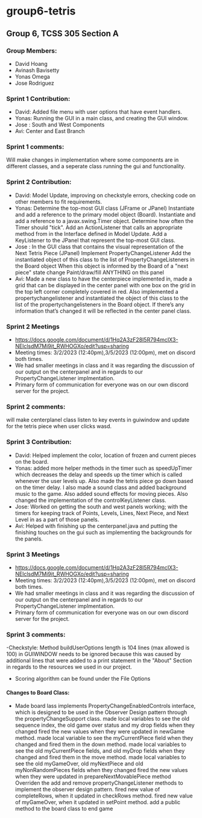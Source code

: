 # group6-tetris

## Group 6, TCSS 305 Section A

### Group Members:

- David Hoang
- Avinash Bavisetty
- Yonas Omega
- Jose Rodriguez

### Sprint 1 Contribution:

- David: Added file menu with user options that have event handlers.
- Yonas: Running the GUI in a main class, and creating the GUI window.
- Jose : South and West Components
- Avi: Center and East Branch


### Sprint 1 comments:
Will make changes in implementation where some components are in different classes, and a seperate class running the gui and functionality.

### Sprint 2 Contribution:

- David: Model Update, improving on  checkstyle errors, checking code on other members to fit requirements.
- Yonas: Determine the top-most GUI class (JFrame or JPanel) Instantiate and add a reference to the primary model object (Board). Instantiate and add a reference to a javax.swing.Timer object. Determine how often the Timer should "tick". Add an ActionListener that calls an appropriate method from in the Interface defined in Model Update. Add a KeyListener to the JPanel that represent the top-most GUI class.
- Jose :  In the GUI class that contains the visual representation of the Next Tetris Piece (JPanel)
Implement PropertyChangeListener
Add the instantiated object of this class to the list of PropertyChangeListeners in the Board object
When this object is informed by the Board of a "next piece" state change
Paint/draw/fill ANYTHING on this panel
- Avi: Made a new class to have the centerpiece implemented in, made a grid that can be displayed in the center panel with one box on the grid in the top left corner completely covered in red. Also implemented a propertychangelistener and instantiated the object of this class to the list of the propertychangelisteners in the Board object. If there’s any information that’s changed it will be reflected in the center panel class.

### Sprint 2 Meetings 
- https://docs.google.com/document/d/1Hq2A3zF28I5R794mcIX3-NElclsdM7Mi9it_RWHOGXo/edit?usp=sharing
- Meeting times: 3/2/2023 (12:40pm),3/5/2023 (12:00pm), met on discord both times.
- We had smaller meetings in class and it was regarding the discussion of our output on the centerpanel and in regards to our PropertyChangeListener implmentation.
- Primary form of communication for everyone was on our own discord server for the project.


### Sprint 2 comments:
will make centerplanel class listen to key events in guiwindow and update for the tetris piece when user clicks wasd.

### Sprint 3 Contribution:

- David:  Helped implement the color, location of frozen and current pieces on the board.
- Yonas: added more helper methods in the timer such as speedUpTimer which decreases the delay and speeds up the timer which is called whenever the user levels up. Also made the tetris piece go down based on the timer delay. I also made a sound class and added background music to the game. Also added sound effects for moving pieces. Also changed the implementation of the controlKeyListener class.
- Jose: Worked on getting the south and west panels working; with the timers for keeping track of Points, Levels, Lines, Next Piece, and Next Level in as a  part of those panels.
- Avi: Helped with finishing up the centerpanel.java and putting the finishing touches on the gui such as implementing the backgrounds for the panels.

### Sprint 3 Meetings 
- https://docs.google.com/document/d/1Hq2A3zF28I5R794mcIX3-NElclsdM7Mi9it_RWHOGXo/edit?usp=sharing
- Meeting times: 3/2/2023 (12:40pm),3/5/2023 (12:00pm), met on discord both times.
- We had smaller meetings in class and it was regarding the discussion of our output on the centerpanel and in regards to our PropertyChangeListener implmentation.
- Primary form of communication for everyone was on our own discord server for the project.


### Sprint 3 comments:
-Checkstyle: Method buildUserOptions length is 104 lines (max allowed is 100) in GUIWINDOW needs to be ignored because this was caused by additional lines that were added to a print statement in the "About" Section in regards to the resources we used in our project.
- Scoring algorithm can be found under the File Options
#### Changes to Board Class: 
- Made board lass implements PropertyChangeEnabledControls interface, which is designed to be used
  in the Observer Design pattern through the propertyChangeSupport class. 
  made local variables to see the old sequence index, the old game over status and my drop fields when they changed
 fired the new values when they were updated in newGame method. 
made local variable to see the   myCurrentPiece field when they changed and fired them in the down method. 
made local variables to see the old myCurrentPiece fields, and  old myDrop fields when they changed and fired them in the move method.
made local variables to see the old myGameOver, old myNextPiece and old myNonRandomPieces fields when they changed
 fired the new values when they were updated in prepareNextMovablePiece method
Overriden the add and remove propertyChangeListener methods to implement the observer design pattern.
fired new value of completeRows, when it updated in checkRows method.
fired new value of myGameOver, when it updated in setPoint method.
add a public method to the board class to end game
